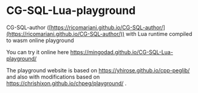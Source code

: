 # CG-SQL-Lua-playground
CG-SQL-author ([https://ricomariani.github.io/CG-SQL-author/](https://ricomariani.github.io/CG-SQL-author/)) with Lua runtime compiled to wasm online playground

You can try it online here https://mingodad.github.io/CG-SQL-Lua-playground/

The playground website is based on https://yhirose.github.io/cpp-peglib/ and also with modifications based on https://chrishixon.github.io/chpeg/playground/ .
